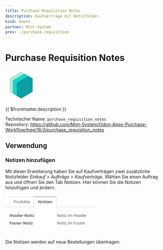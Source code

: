 ```yaml
---
title: Purchase Requisition Notes
description: Kaufverträge mit Notizfelder.
kind: howto
partner: Mint-System
prev: ./purchase-requisition
---
```

# Purchase Requisition Notes
![icon_oms_box](attachments/icons_odoo_mint_system.png)

{{ $frontmatter.description }}

Technischer Name: `purchase_requisition_notes`\
Repository: <https://github.com/Mint-System/Odoo-Apps-Purchase-Workflow/tree/16.0/purchase_requisition_notes>

## Verwendung

### Notizen hinzufügen

Mit dieser Erweiterung haben Sie auf Kaufverträgen zwei zusätzliche Notizfelder *Einkauf > Aufträge > Kaufverträge*. Wählen Sie einen Auftrag aus und öffnen Sie den Tab *Notizen*. Hier können Sie die Notizen hinzufügen und ändern.

![](attachments/Purchase%20Requistion%20Notes.png)

Die Notizen werden auf neue Bestellungen übertragen.
